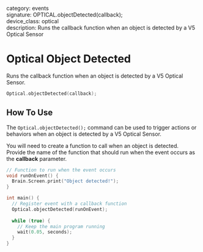 category: events  
signature: OPTICAL.objectDetected(callback);  
device_class: optical  
description: Runs the callback function when an object is detected by a V5 Optical Sensor  

# Optical Object Detected

Runs the callback function when an object is detected by a V5 Optical Sensor.

```cpp
Optical.objectDetected(callback);
```

## How To Use

The `Optical.objectDetected();` command can be used to trigger actions or behaviors when an object is detected by a V5 Optical Sensor.

You will need to create a function to call when an object is detected. Provide the name of the function that should run when the event occurs as the **callback** parameter.

```cpp
// Function to run when the event occurs
void runOnEvent() {
  Brain.Screen.print("Object detected!");
}

int main() {
  // Register event with a callback function
  Optical.objectDetected(runOnEvent);
  
  while (true) {
    // Keep the main program running
    wait(0.05, seconds);
  }
}
```

<advanced>
</advanced>







